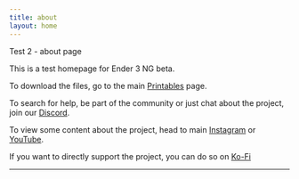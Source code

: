 ```yaml
---
title: about
layout: home
---
```

Test 2 - about page

This is a test homepage for Ender 3 NG beta.

To download the files, go to the main [Printables] page.

To search for help, be part of the community or just chat about the project, join our [Discord].

To view some content about the project, head to main [Instagram] or [YouTube].

If you want to directly support the project, you can do so on [Ko-Fi]


----

[Printables]: https://www.printables.com/en/@radkoko
[Discord]: https://discord.com/invite/Zkvu6uu2AR
[Instagram]: https://www.instagram.com/RH3D_cz
[YouTube]: https://www.youtube.com/@RH3D_cz?sub_confirmation=1
[Ko-Fi]: https://ko-fi.com/rh3dcz
